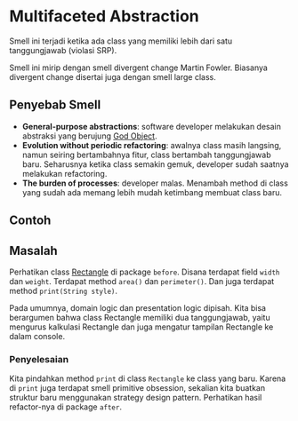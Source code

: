 # Multifaceted Abstraction

Smell ini terjadi ketika ada class yang memiliki lebih dari satu tanggungjawab (violasi SRP). 

Smell ini mirip dengan smell divergent change Martin Fowler. Biasanya divergent change disertai juga dengan smell large class.

## Penyebab Smell

- **General-purpose abstractions**: software developer melakukan desain abstraksi yang berujung [God Object](https://en.wikipedia.org/wiki/God_object).
- **Evolution without periodic refactoring**: awalnya class masih langsing, namun seiring bertambahnya fitur, class bertambah tanggungjawab baru. Seharusnya ketika class semakin gemuk, developer sudah saatnya melakukan refactoring.
- **The burden of processes**: developer malas. Menambah method di class yang sudah ada memang lebih mudah ketimbang membuat class baru.

## Contoh

## Masalah

Perhatikan class [Rectangle](before/Rectangle.java) di package `before`. Disana terdapat field `width` dan `weight`. Terdapat method `area()` dan `perimeter()`. Dan juga terdapat method `print(String style)`. 

Pada umumnya, domain logic dan presentation logic dipisah. Kita bisa berargumen bahwa class Rectangle memiliki dua tanggungjawab, yaitu mengurus kalkulasi Rectangle dan juga mengatur tampilan Rectangle ke dalam console.

### Penyelesaian

Kita pindahkan method `print` di class `Rectangle` ke class yang baru. Karena di `print` juga terdapat smell primitive obsession, sekalian kita buatkan struktur baru menggunakan strategy design pattern. Perhatikan hasil refactor-nya di package `after`.
